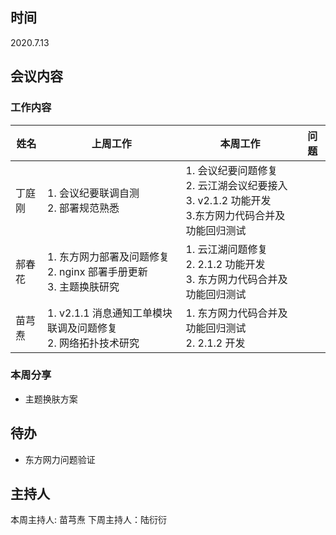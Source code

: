 ## 时间

2020.7.13

## 会议内容

### 工作内容

| 姓名   | 上周工作                                                                  | 本周工作                                                                        | 问题 |
| ------ | ------------------------------------------------------------------------- | ------------------------------------------------------------------------------- | ---- |
| 丁庭刚 | 1. 会议纪要联调自测 <br> 2. 部署规范熟悉                                  | 1. 会议纪要问题修复 <br> 2. 云江湖会议纪要接入 <br> 3. v2.1.2 功能开发 <br> 3.东方网力代码合并及功能回归测试         |      |
| 郝春花 | 1. 东方网力部署及问题修复 <br> 2. nginx 部署手册更新 <br> 3. 主题换肤研究 | 1. 云江湖问题修复 <br> 2. 2.1.2 功能开发 <br> 3. 东方网力代码合并及功能回归测试 |      |
| 苗芎焘 | 1. v2.1.1 消息通知工单模块联调及问题修复 <br> 2. 网络拓扑技术研究         | 1. 东方网力代码合并及功能回归测试 <br> 2. 2.1.2 开发                            |      |

### 本周分享

- 主题换肤方案

## 待办

- 东方网力问题验证

## 主持人

本周主持人: 苗芎焘
下周主持人：陆衍衍
